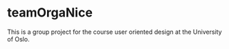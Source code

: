 # teamOrgaNice
This is a group project for the course user oriented design at the University of Oslo. 
